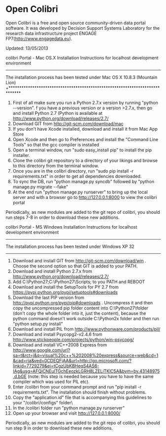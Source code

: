 Open Colibri
===========
Open Colibri is a free and open source community-driven data portal software.
It was developed by Decision Support Systems Laboratory for the research data infrastructure project ENGAGE FP7(http://www.engagedata.eu).

Updated: 13/05/2013

colibri Portal - Mac OS.X Installation Instructions for localhost development environment
******************************************************************************
The installation process has been tested under Mac OS X 10.8.3 (Mountain Lion)
+*****************************************************************************

1.	First of all make sure you run a Python 2.7.x version by running "python --version". f you have a previous version or a version >2.7.x, then go and install Python 2.7 (Python is available at http://www.python.org/download/releases/2.7/
2.	Download GIT from http://git-scm.com/download/mac
3.	If you don't have Xcode installed, download and install it from Mac App Store
4.	Open Xcode and then go to Preferences and install the "Command Line Tools" so that the gcc compiler is installed
5.	Open a terminal window, run "sudo easy_install pip" to install the pip installer.
6.	Clone the colibri git repository to a directory of your likings and browse to this directory from the terminal window.
7.	Once you are in the colibri directory, run "sudo pip install -r requirements.txt" in order to get all dependencies downloaded.
8.	To sync the DB, run "python manage.py syncdb" followed by "python manage.py migrate --fake"
9.	At the end run "python manage.py runserver" to bring up the local server and with a browser go to http://127.0.0.1:8000 to view the colibri portal


Periodically, as new modules are added to the git repo of colibri, you should run steps 7-8 in order to download these new additions.



colibri Portal - MS Windows Installation Instructions for localhost development environment
*************************************************************
The installation process has been tested under Windows XP 32
*************************************************************

1.	Download and install GIT from http://git-scm.com/download/win . Choose the second option so that GIT is added to your PATH.
2.	Download and install Python 2.7.x from http://www.python.org/download/releases/2.7/
3.	Add C:\Python27\;C:\Python27\Scripts; to you PATH and REBOOT
4.	Download and install the SetupTools for PY 2.7 from https://pypi.python.org/pypi/setuptools#downloads
5.	Download the last PIP version from http://pypi.python.org/pypi/pip#downloads . Uncompress it and then copy the uncompressed pip folder content into C:\Python27\folder (don't copy the whole folder into it, just the content), because the python command doesn't work outside C:\Python2x folder and then run "python setup.py install"
6.	Download and install PIL from http://www.pythonware.com/products/pil/
7.	Download and install Psycopg2-v2.4.6 from http://www.stickpeople.com/projects/python/win-psycopg/
8.	Download and install VC++2008 Express from http://www.google.com/url?sa=t&rct=j&q=visual%20c++%202008%20express&source=web&cd=1&cad=rja&ved=0CDEQFjAA&url=http://go.microsoft.com/?linkid=7729279&ei=tCgzUbKBHeqS4AS6-IAg&usg=AFQjCNEulTGchEeozkLGRH8LZELiTKlC5A&bvm=bv.43148975,d.bGE (note: this step is needed because you have to have the same compiler which was used for PIL etc).
9.	Enter /colibri from your command prompt and run "pip install -r requirements.txt". The installation should finish without problems.
10.	Copy the "application.id" file that is accompanying this guidelines to your "/colibri/configs" folder\
11.	In the /colibri folder run "python manage.py runserver"
12.	Open up your browser and visit http://127.0.0.1:8000/


Periodically, as new modules are added to the git repo of colibri, you should run step 9 in order to download these new additions.


